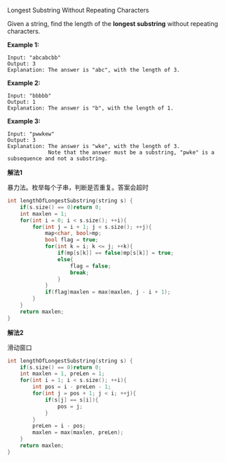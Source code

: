 Longest Substring Without Repeating Characters

Given a string, find the length of the **longest substring** without repeating characters.

**Example 1:**

```
Input: "abcabcbb"
Output: 3 
Explanation: The answer is "abc", with the length of 3. 
```

**Example 2:**

```
Input: "bbbbb"
Output: 1
Explanation: The answer is "b", with the length of 1.
```

**Example 3:**

```
Input: "pwwkew"
Output: 3
Explanation: The answer is "wke", with the length of 3. 
             Note that the answer must be a substring, "pwke" is a subsequence and not a substring.
```

**解法1**

暴力法。枚举每个子串，判断是否重复。答案会超时

```c++
int lengthOfLongestSubstring(string s) {
    if(s.size() == 0)return 0;
    int maxlen = 1;
    for(int i = 0; i < s.size(); ++i){
        for(int j = i + 1; j < s.size(); ++j){
            map<char, bool>mp;
            bool flag = true;
            for(int k = i; k <= j; ++k){
                if(mp[s[k]] == false)mp[s[k]] = true;
                else{
                    flag = false;
                    break;
                }
            }
            if(flag)maxlen = max(maxlen, j - i + 1);
        }
    }
    return maxlen;
}
```

**解法2**

滑动窗口

```c++
int lengthOfLongestSubstring(string s) {
    if(s.size() == 0)return 0;
    int maxlen = 1, preLen = 1;
    for(int i = 1; i < s.size(); ++i){
        int pos = i - preLen - 1;
        for(int j = pos + 1; j < i; ++j){
            if(s[j] == s[i]){
                pos = j;
            }
        }
        preLen = i - pos;
        maxlen = max(maxlen, preLen);
    }
    return maxlen;
}
```

